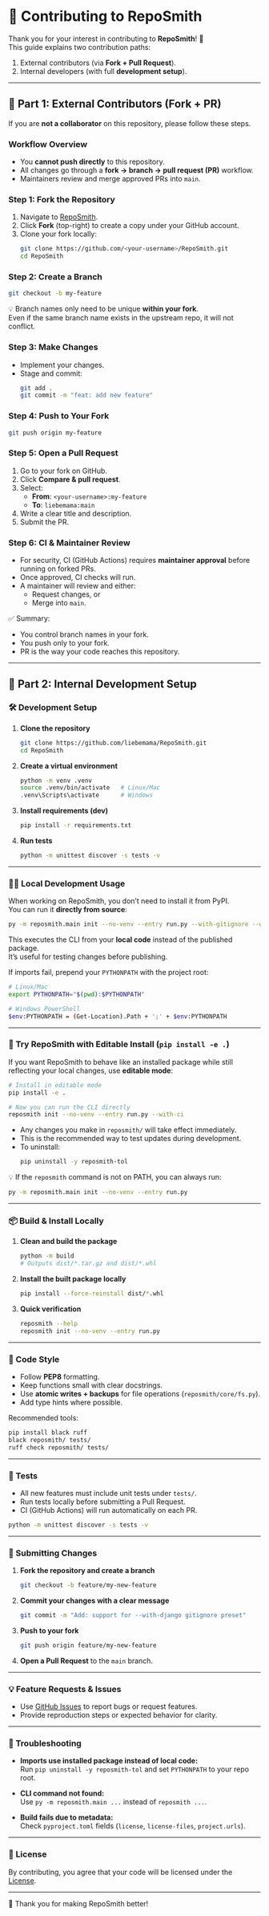 # 🤝 Contributing to RepoSmith

Thank you for your interest in contributing to **RepoSmith**! 🚀  
This guide explains two contribution paths:

1. External contributors (via **Fork + Pull Request**).  
2. Internal developers (with full **development setup**).

---

## 🔹 Part 1: External Contributors (Fork + PR)

If you are **not a collaborator** on this repository, please follow these steps.

### Workflow Overview
- You **cannot push directly** to this repository.  
- All changes go through a **fork → branch → pull request (PR)** workflow.  
- Maintainers review and merge approved PRs into `main`.  

### Step 1: Fork the Repository
1. Navigate to [RepoSmith](https://github.com/liebemama/RepoSmith).  
2. Click **Fork** (top-right) to create a copy under your GitHub account.  
3. Clone your fork locally:
   ```bash
   git clone https://github.com/<your-username>/RepoSmith.git
   cd RepoSmith
   ```

### Step 2: Create a Branch
```bash
git checkout -b my-feature
```

💡 Branch names only need to be unique **within your fork**.  
Even if the same branch name exists in the upstream repo, it will not conflict.

### Step 3: Make Changes
- Implement your changes.  
- Stage and commit:
  ```bash
  git add .
  git commit -m "feat: add new feature"
  ```

### Step 4: Push to Your Fork
```bash
git push origin my-feature
```

### Step 5: Open a Pull Request
1. Go to your fork on GitHub.  
2. Click **Compare & pull request**.  
3. Select:  
   - **From**: `<your-username>:my-feature`  
   - **To**: `liebemama:main`  
4. Write a clear title and description.  
5. Submit the PR.  

### Step 6: CI & Maintainer Review
- For security, CI (GitHub Actions) requires **maintainer approval** before running on forked PRs.  
- Once approved, CI checks will run.  
- A maintainer will review and either:  
  - Request changes, or  
  - Merge into `main`.  

✅ Summary:  
- You control branch names in your fork.  
- You push only to your fork.  
- PR is the way your code reaches this repository.  

---

## 🔹 Part 2: Internal Development Setup

### 🛠️ Development Setup

1. **Clone the repository**
   ```bash
   git clone https://github.com/liebemama/RepoSmith.git
   cd RepoSmith
   ```

2. **Create a virtual environment**
   ```bash
   python -m venv .venv
   source .venv/bin/activate   # Linux/Mac
   .venv\Scripts\activate      # Windows
   ```

3. **Install requirements (dev)**
   ```bash
   pip install -r requirements.txt
   ```

4. **Run tests**
   ```bash
   python -m unittest discover -s tests -v
   ```

---

### 🧑‍💻 Local Development Usage

When working on RepoSmith, you don’t need to install it from PyPI.  
You can run it **directly from source**:

```bash
py -m reposmith.main init --no-venv --entry run.py --with-gitignore --with-license
```

This executes the CLI from your **local code** instead of the published package.  
It’s useful for testing changes before publishing.

If imports fail, prepend your `PYTHONPATH` with the project root:

```bash
# Linux/Mac
export PYTHONPATH="$(pwd):$PYTHONPATH"

# Windows PowerShell
$env:PYTHONPATH = (Get-Location).Path + ';' + $env:PYTHONPATH
```

---

### 🧷 Try RepoSmith with Editable Install (`pip install -e .`)

If you want RepoSmith to behave like an installed package while still reflecting your local changes, use **editable mode**:

```bash
# Install in editable mode
pip install -e .

# Now you can run the CLI directly
reposmith init --no-venv --entry run.py --with-ci
```

- Any changes you make in `reposmith/` will take effect immediately.  
- This is the recommended way to test updates during development.  
- To uninstall:
  ```bash
  pip uninstall -y reposmith-tol
  ```

💡 If the `reposmith` command is not on PATH, you can always run:
```bash
py -m reposmith.main init --no-venv --entry run.py
```

---

### 📦 Build & Install Locally

1. **Clean and build the package**
   ```bash
   python -m build
   # Outputs dist/*.tar.gz and dist/*.whl
   ```

2. **Install the built package locally**
   ```bash
   pip install --force-reinstall dist/*.whl
   ```

3. **Quick verification**
   ```bash
   reposmith --help
   reposmith init --no-venv --entry run.py
   ```

---

### 📏 Code Style

- Follow **PEP8** formatting.  
- Keep functions small with clear docstrings.  
- Use **atomic writes + backups** for file operations (`reposmith/core/fs.py`).  
- Add type hints where possible.  

Recommended tools:

```bash
pip install black ruff
black reposmith/ tests/
ruff check reposmith/ tests/
```

---

### 🧪 Tests

- All new features must include unit tests under `tests/`.  
- Run tests locally before submitting a Pull Request.  
- CI (GitHub Actions) will run automatically on each PR.  

```bash
python -m unittest discover -s tests -v
```

---

### 🔄 Submitting Changes

1. **Fork the repository and create a branch**
   ```bash
   git checkout -b feature/my-new-feature
   ```

2. **Commit your changes with a clear message**
   ```bash
   git commit -m "Add: support for --with-django gitignore preset"
   ```

3. **Push to your fork**
   ```bash
   git push origin feature/my-new-feature
   ```

4. **Open a Pull Request** to the `main` branch.

---

### 💡 Feature Requests & Issues

- Use [GitHub Issues](https://github.com/liebemama/RepoSmith/issues) to report bugs or request features.  
- Provide reproduction steps or expected behavior for clarity.

---

### 🧰 Troubleshooting

- **Imports use installed package instead of local code:**  
  Run `pip uninstall -y reposmith-tol` and set `PYTHONPATH` to your repo root.

- **CLI command not found:**  
  Use `py -m reposmith.main ...` instead of `reposmith ...`.

- **Build fails due to metadata:**  
  Check `pyproject.toml` fields (`license`, `license-files`, `project.urls`).  

---

### 📜 License

By contributing, you agree that your code will be licensed under the [License](LICENSE).  

---

💖 Thank you for making RepoSmith better!
